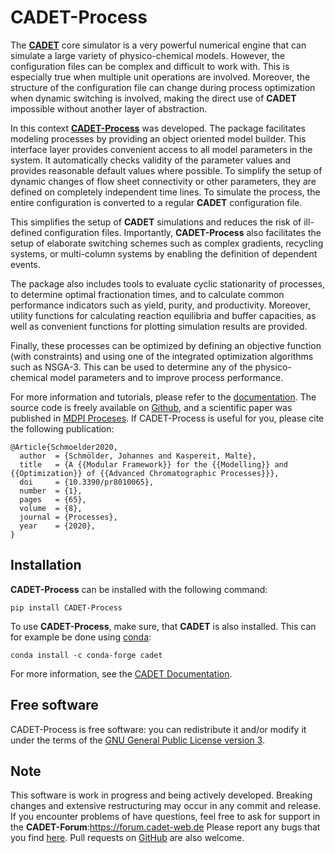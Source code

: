 # CADET-Process

The [**CADET**](https://cadet.github.io) core simulator is a very powerful numerical engine that can simulate a large variety of physico-chemical models.
However, the configuration files can be complex and difficult to work with.
This is especially true when multiple unit operations are involved.
Moreover, the structure of the configuration file can change during process optimization when dynamic switching is involved, making the direct use of **CADET** impossible without another layer of abstraction.

In this context [**CADET-Process**](https://cadet-process.readthedocs.io/en/latest/) was developed.
The package facilitates modeling processes by providing an object oriented model builder.
This interface layer provides convenient access to all model parameters in the system.
It automatically checks validity of the parameter values and provides reasonable default values where possible.
To simplify the setup of dynamic changes of flow sheet connectivity or other parameters, they are defined on completely independent time lines.
To simulate the process, the entire configuration is converted to a regular **CADET** configuration file.

This simplifies the setup of **CADET** simulations and reduces the risk of ill-defined configuration files.
Importantly, **CADET-Process** also facilitates the setup of elaborate switching schemes such as complex gradients, recycling systems, or multi-column systems by enabling the definition of dependent events.

The package also includes tools to evaluate cyclic stationarity of processes, to determine optimal fractionation times, and to calculate common performance indicators such as yield, purity, and productivity.
Moreover, utility functions for calculating reaction equilibria and buffer capacities, as well as convenient functions for plotting simulation results are provided.

Finally, these processes can be optimized by defining an objective function (with constraints) and using one of the integrated optimization algorithms such as NSGA-3.
This can be used to determine any of the physico-chemical model parameters and to improve process performance.

For more information and tutorials, please refer to the [documentation](https://cadet-process.readthedocs.io/en/latest/).
The source code is freely available on [Github](https://github.com/fau-advanced-separations/CADET-Process), and a scientific paper was published in [MDPI Proceses](https://doi.org/10.3390/pr8010065).
If CADET-Process is useful for you, please cite the following publication:

```
@Article{Schmoelder2020,
  author  = {Schmölder, Johannes and Kaspereit, Malte},
  title   = {A {{Modular Framework}} for the {{Modelling}} and {{Optimization}} of {{Advanced Chromatographic Processes}}},
  doi     = {10.3390/pr8010065},
  number  = {1},
  pages   = {65},
  volume  = {8},
  journal = {Processes},
  year    = {2020},
}
```

## Installation
**CADET-Process** can be installed with the following command:

```
pip install CADET-Process
```

To use **CADET-Process**, make sure, that **CADET** is also installed. 
This can for example be done using [conda](https://docs.conda.io/en/latest/):
```
conda install -c conda-forge cadet
```
For more information, see the [CADET Documentation](https://cadet.github.io/master/getting_started/installation.html).

## Free software 
CADET-Process is free software: you can redistribute it and/or modify it under the terms of the [GNU General Public License version 3](https://github.com/fau-advanced-separations/CADET-Process/blob/master/LICENSE).

## Note
This software is work in progress and being actively developed.
Breaking changes and extensive restructuring may occur in any commit and release.
If you encounter problems of have questions, feel free to ask for support in the **CADET-Forum**:https://forum.cadet-web.de
Please report any bugs that you find [here](https://github.com/fau-advanced-separations/CADET-Process/issues).
Pull requests on [GitHub](https://github.com/fau-advanced-separations/CADET-Process) are also welcome.

